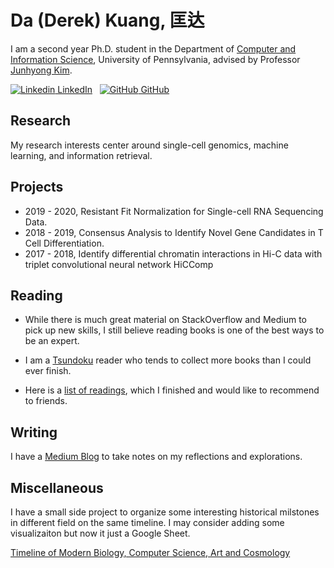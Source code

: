 # Da (Derek) Kuang, 匡达

I am a second year Ph.D. student in the Department of [Computer and Information Science](https://www.cis.upenn.edu/graduate/program-offerings/doctoral-program/), University of Pennsylvania, advised by Professor [Junhyong Kim](https://kim.bio.upenn.edu/).

[![Linkedin](https://i.stack.imgur.com/gVE0j.png) LinkedIn](https://www.linkedin.com/in/kuang-da/)
&nbsp;
[![GitHub](https://i.stack.imgur.com/tskMh.png) GitHub](https://github.com/kuang-da)

## Research

My research interests center around single-cell genomics, machine learning, and information retrieval.

## Projects

- 2019 - 2020, Resistant Fit Normalization for Single-cell RNA Sequencing Data.
- 2018 - 2019, Consensus Analysis to Identify Novel Gene Candidates in T Cell Differentiation.
- 2017 - 2018, Identify differential chromatin interactions in Hi-C data with triplet convolutional neural network HiCComp

## Reading

- While there is much great material on StackOverflow and Medium to pick up new skills, I still believe reading books is one of the best ways to be an expert.

- I am a [Tsundoku](https://en.wikipedia.org/wiki/Tsundoku) reader who tends to collect more books than I could ever finish.

- Here is a [list of readings](readings.md), which I finished and would like to recommend to friends.

## Writing

I have a [Medium Blog](https://kuangda-derek.medium.com/) to take notes on my reflections and explorations.

## Miscellaneous

I have a small side project to organize some interesting historical milstones in different field on the same timeline. I may consider adding some visualizaiton but now it just a Google Sheet.

[Timeline of Modern Biology, Computer Science, Art and Cosmology](https://docs.google.com/spreadsheets/d/1dFRQXresyYnc8_tpHwBzEQT7OuX9X8xwgPHoWQIPgfs/edit?usp=sharing)
